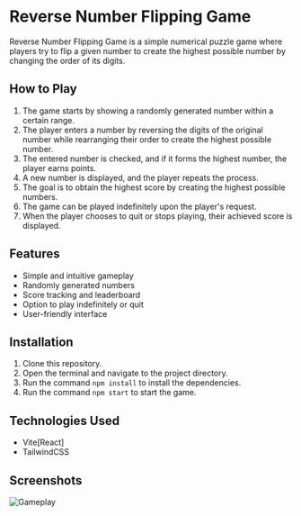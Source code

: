 # Reverse Number Flipping Game

Reverse Number Flipping Game is a simple numerical puzzle game where players try to flip a given number to create the highest possible number by changing the order of its digits.

## How to Play

1. The game starts by showing a randomly generated number within a certain range.
2. The player enters a number by reversing the digits of the original number while rearranging their order to create the highest possible number.
3. The entered number is checked, and if it forms the highest number, the player earns points.
4. A new number is displayed, and the player repeats the process.
5. The goal is to obtain the highest score by creating the highest possible numbers.
6. The game can be played indefinitely upon the player's request.
7. When the player chooses to quit or stops playing, their achieved score is displayed.

## Features

- Simple and intuitive gameplay
- Randomly generated numbers
- Score tracking and leaderboard
- Option to play indefinitely or quit
- User-friendly interface

## Installation

1. Clone this repository.
2. Open the terminal and navigate to the project directory.
3. Run the command `npm install` to install the dependencies.
4. Run the command `npm start` to start the game.

## Technologies Used

- Vite[React]
- TailwindCSS

## Screenshots

![Gameplay](/screenshots/gamelplay.png)
